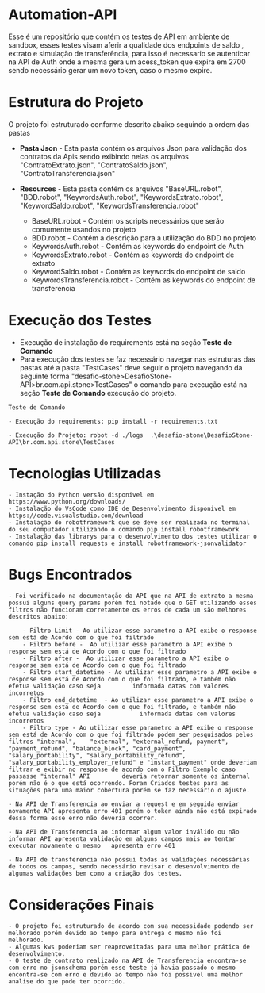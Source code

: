 # Automation-API

Esse é um repositório que contém os testes de API em ambiente de sandbox, esses testes visam aferir a qualidade dos endpoints de saldo , extrato e simulação de transferência, para isso é necessario se autenticar na API de Auth onde a mesma gera um acess_token que expira em 2700 sendo necessário gerar um novo token, caso o mesmo expire. 

# Estrutura do Projeto

O projeto foi estruturado conforme descrito abaixo seguindo a ordem das pastas

- **Pasta Json** - Esta pasta contém os arquivos Json para validação dos contratos da Apis sendo exibindo nelas os arquivos "ContratoExtrato.json", "ContratoSaldo.json", "ContratoTransferencia.json" 

- **Resources** - Esta pasta contém os arquivos "BaseURL.robot", "BDD.robot", "KeywordsAuth.robot", "KeywordsExtrato.robot", "KeywordSaldo.robot", "KeywordsTransferencia.robot" 

    - BaseURL.robot - Contém os scripts necessários que serão comumente usandos no projeto
    - BDD.robot - Contém a descrição para a utilização do BDD no projeto
    - KeywordsAuth.robot - Contém as keywords do endpoint de Auth
    - KeywordsExtrato.robot - Contém as keywords do endpoint de extrato
    - KeywordSaldo.robot - Contém as keywords do endpoint de saldo
    - KeywordsTransferencia.robot - Contém as keywords do endpoint de transferencia

# Execução dos Testes

- Execução de instalação do requirements está na seção **Teste de Comando**
- Para execução dos testes se faz necessário navegar nas estruturas das pastas até a pasta "TestCases" deve seguir o projeto navegando da seguinte forma "desafio-stone>DesafioStone-API>br.com.api.stone>TestCases" o comando para execução está na seção **Teste de Comando** execução do projeto.

`Teste de Comando`

    - Execução do requirements: pip install -r requirements.txt

    - Execução do Projeto: robot -d ./logs  .\desafio-stone\DesafioStone-API\br.com.api.stone\TestCases

# Tecnologias Utilizadas 

    - Instação do Python versão disponivel em https://www.python.org/downloads/
    - Instalação do VsCode como IDE de Desenvolvimento disponivel em https://code.visualstudio.com/download
    - Instalação do robotframework que se deve ser realizada no terminal do seu computador utilizando o comando pip install robotframework
    - Instalação das librarys para o desenvolvimento dos testes utilizar o comando pip install requests e install robotframework-jsonvalidator

# Bugs Encontrados

    - Foi verificado na documentação da API que na API de extrato a mesma possui alguns query params porém foi notado que o GET utilizando esses filtros não funcionam corretamente os erros de cada um são melhores descritos abaixo:

        - Filtro Limit - Ao utilizar esse parametro a API exibe o response sem está de Acordo com o que foi filtrado
        - Filtro before -  Ao utilizar esse parametro a API exibe o response sem está de Acordo com o que foi filtrado
        - Filtro after -  Ao utilizar esse parametro a API exibe o response sem está de Acordo com o que foi filtrado
        - Filtro start_datetime - Ao utilizar esse parametro a API exibe o response sem está de Acordo com o que foi filtrado, e também não efetua validação caso seja         informada datas com valores incorretos
        - Filtro end_datetime  - Ao utilizar esse parametro a API exibe o response sem está de Acordo com o que foi filtrado, e também não efetua validação caso seja           informada datas com valores incorretos
        - Filtro type - Ao utilizar esse parametro a API exibe o response sem está de Acordo com o que foi filtrado podem ser pesquisados pelos filtros "internal",    "external", "external_refund, payment", "payment_refund", "balance_block", "card_payment", "salary_portability", "salary_portability_refund",                  "salary_portability_employer_refund" e "instant_payment" onde deveriam filtrar e exibir no response de acordo com o Filtro Exemplo caso passasse "internal" API         deveria retornar somente os internal porém não é o que está ocorrendo. Foram Criados testes para as situações para uma maior cobertura porém se faz necessário o ajuste.

    - Na API de Transferencia ao enviar a request e em seguida enviar novamente API apresenta erro 401 porém o token ainda não está expirado dessa forma esse erro não deveria ocorrer.

    - Na API de Transferencia ao informar algum valor inválido ou não informar API apresenta validação em alguns campos mais ao tentar executar novamente o mesmo   apresenta erro 401

    - Na API de transferencia não possui todas as validações necessárias de todos os campos, sendo necessário revisar o desenvolvimento de algumas validações bem como a criação dos testes.


# Considerações Finais

    - O projeto foi estruturado de acordo com sua necessidade podendo ser melhorado porém devido ao tempo para entrega o mesmo não foi melhorado.
    - Algumas kws poderiam ser reaproveitadas para uma melhor prática de desenvolvimento.
    - O teste de contrato realizado na API de Transferencia encontra-se com erro no jsonschema porém esse teste já havia passado o mesmo encontra-se com erro e devido ao tempo não foi possivel uma melhor analise do que pode ter ocorrido.
